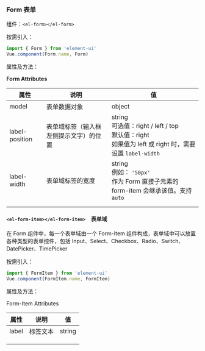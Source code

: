 ### Form 表单

组件：`<el-form></el-form>`

按需引入：

```js
import { Form } from 'element-ui'
Vue.component(Form.name, Form)
```

属性及方法：

**Form Attributes**

| 属性           | 说明                                   | 值                                                           |
| -------------- | -------------------------------------- | ------------------------------------------------------------ |
| model          | 表单数据对象                           | object                                                       |
| label-position | 表单域标签（输入框左侧提示文字）的位置 | string<br />可选值：right / left / top<br />默认值：right<br />如果值为 left 或 right 时，需要设置 `label-width` |
| label-width    | 表单域标签的宽度                       | string<br />例如： `'50px'`<br />作为 Form 直接子元素的 form-item 会继承该值。支持 `auto` |
|                |                                        |                                                              |
|                |                                        |                                                              |

#### `<el-form-item></el-form-item>  `表单域

在 Form 组件中，每一个表单域由一个 Form-Item 组件构成，表单域中可以放置各种类型的表单控件，包括 Input、Select、Checkbox、Radio、Switch、DatePicker、TimePicker

按需引入：

```js
import { FormItem } from 'element-ui'
Vue.component(FormItem.name, FormItem)
```

属性及方法：

Form-Item Attributes

| 属性  | 说明     | 值     |
| ----- | -------- | ------ |
| label | 标签文本 | string |
|       |          |        |
|       |          |        |
|       |          |        |


